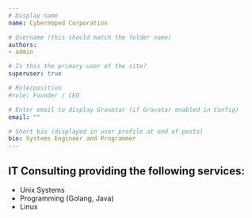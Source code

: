```yaml
---
# Display name
name: Cybermoped Corporation

# Username (this should match the folder name)
authors:
- admin

# Is this the primary user of the site?
superuser: true

# Role/position
#role: Founder / CEO

# Enter email to display Gravatar (if Gravatar enabled in Config)
email: ""

# Short bio (displayed in user profile at end of posts)
bio: Systems Engineer and Programmer
---
```


## IT Consulting providing the following services:

- Unix Systems
- Programming (Golang, Java)
- Linux
